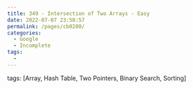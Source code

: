 ```yaml
---
title: 349 - Intersection of Two Arrays - Easy
date: 2022-07-07 23:58:57
permalink: /pages/cb0280/
categories:
  - Google
  - Incomplete
tags:
  - 
---
```

tags: [Array, Hash Table, Two Pointers, Binary Search, Sorting]